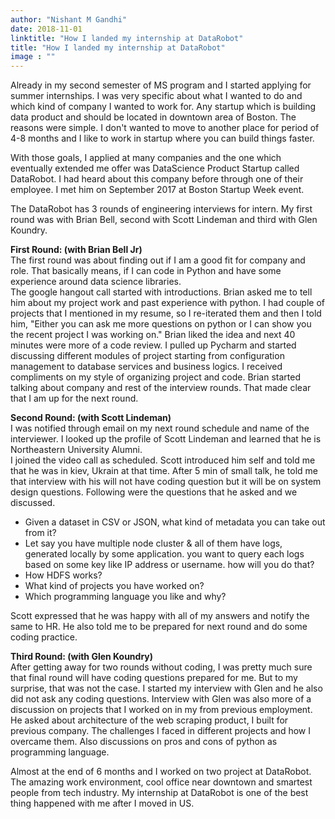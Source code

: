 ```yaml
---
author: "Nishant M Gandhi"
date: 2018-11-01
linktitle: "How I landed my internship at DataRobot"
title: "How I landed my internship at DataRobot"
image : ""
---
```


Already in my second semester of MS program and I started applying for summer internships. I was very specific about what I wanted to do and which kind of company I wanted to work for. Any startup which is building data product and should be located in downtown area of Boston. The reasons were simple. I don't wanted to move to another place for period of 4-8 months and I like to work in startup where you can build things faster.

With those goals, I applied at many companies and the one which eventually extended me offer was DataScience Product Startup called DataRobot. I had heard about this company before through one of their employee. I met him on September 2017 at Boston Startup Week event.

The DataRobot has 3 rounds of engineering interviews for intern. My first round was with Brian Bell, second with Scott Lindeman and third with Glen Koundry.

**First Round: (with Brian Bell Jr)**<br/>
The first round was about finding out if I am a good fit for company and role. That basically means, if I can code in Python and have some experience around data science libraries. <br/>
The google hangout call started with introductions. Brian asked me to tell him about my project work and past experience with python. I had couple of projects that I mentioned in my resume, so I re-iterated them and then I told him, "Either you can ask me more questions on python or I can show you the recent project I was working on." Brian liked the idea and next 40 minutes were more of a code review. I pulled up Pycharm and started discussing different modules of project starting from configuration management to database services and business logics. I received compliments on my style of organizing project and code. Brian started talking about company and rest of the interview rounds. That made clear that I am up for the next round.

**Second Round: (with Scott Lindeman)**<br/>
I was notified through email on my next round schedule and name of the interviewer. I looked up the profile of Scott Lindeman and learned that he is Northeastern University Alumni. <br/>
I joined the video call as scheduled. Scott introduced him self and told me that he was in kiev, Ukrain at that time. After 5 min of small talk, he told me that interview with his will not have coding question but it will be on system design questions. Following were the questions that he asked and we discussed.

+ Given a dataset in CSV or JSON, what kind of metadata you can take out from it?
+ Let say you have multiple node cluster & all of them have logs, generated locally by some application. you want to query each logs based on some key like IP address or username. how will you do that?
+ How HDFS works?
+ What kind of projects you have worked on?
+ Which programming language you like and why?

Scott expressed that he was happy with all of my answers and notify the same to HR. He also told me to be prepared for next round and do some coding practice.

**Third Round: (with Glen Koundry)**<br/>
After getting away for two rounds without coding, I was pretty much sure that final round will have coding questions prepared for me. But to my surprise, that was not the case. I started my interview with Glen and he also did not ask any coding questions. Interview with Glen was also more of a discussion on projects that I worked on in my from previous employment. He asked about architecture of the web scraping product, I built for previous company. The challenges I faced in different projects and how I overcame them. Also discussions on pros and cons of python as programming language.

Almost at the end of 6 months and I worked on two project at DataRobot. The amazing work environment, cool office near downtown and smartest people from tech industry. My internship at DataRobot is one of the best thing happened with me after I moved in US.
